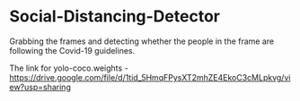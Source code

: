 # Social-Distancing-Detector
Grabbing the frames and detecting whether the people in the frame are following the Covid-19 guidelines.


The link for yolo-coco.weights - https://drive.google.com/file/d/1tid_5HmqFPysXT2mhZE4EkoC3cMLpkvg/view?usp=sharing
